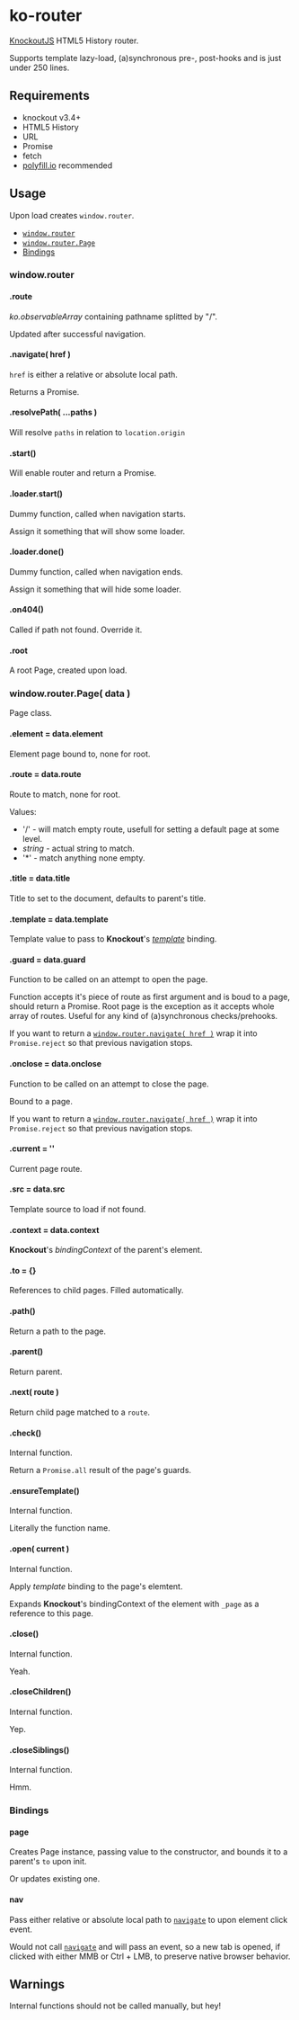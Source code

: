 # ko-router
[KnockoutJS](http://knockoutjs.com) HTML5 History router.

Supports template lazy-load, (a)synchronous pre-, post-hooks and is just under 250 lines.

## Requirements
- knockout v3.4+
- HTML5 History
- URL
- Promise
- fetch
- [polyfill.io](https://polyfill.io) recommended

## Usage
Upon load creates ```window.router```.

- [```window.router```](#windowrouter)
- [```window.router.Page```](#windowrouterpage-data-)
- [Bindings](#bindings)

### window.router

#### .route
*ko.observableArray* containing pathname splitted by "/".

Updated after successful navigation.

#### .navigate( href )
```href``` is either a relative or absolute local path.

Returns a Promise.

#### .resolvePath( ...paths )
Will resolve ```paths``` in relation to ```location.origin```

#### .start()
Will enable router and return a Promise.

#### .loader.start()
Dummy function, called when navigation starts.

Assign it something that will show some loader.

#### .loader.done()
Dummy function, called when navigation ends.

Assign it something that will hide some loader.

#### .on404()
Called if path not found. Override it.

#### .root
A root Page, created upon load.

### window.router.Page( data )
Page class.

#### .element = data.element
Element page bound to, none for root.

#### .route = data.route
Route to match, none for root.

Values:
- '/' - will match empty route, usefull for setting a default page at some level.
- *string* - actual string to match.
- '\*' - match anything none empty.

#### .title = data.title
Title to set to the document, defaults to parent's title.

#### .template = data.template
Template value to pass to **Knockout**'s [*template*](http://knockoutjs.com/documentation/template-binding.html) binding.

#### .guard = data.guard
Function to be called on an attempt to open the page.

Function accepts it's piece of route as first argument and is boud to a page, should return a Promise. Root page is the exception as it accepts whole array of routes. Useful for any kind of (a)synchronous checks/prehooks.

If you want to return a [```window.router.navigate( href )```](#navigate-href-) wrap it into ```Promise.reject``` so that previous navigation stops.

#### .onclose = data.onclose
Function to be called on an attempt to close the page.

Bound to a page.

If you want to return a [```window.router.navigate( href )```](#navigate-href-) wrap it into ```Promise.reject``` so that previous navigation stops.

#### .current = ''
Current page route.

#### .src = data.src
Template source to load if not found.

#### .context = data.context
**Knockout**'s *bindingContext* of the parent's element.

#### .to = {}
References to child pages.
Filled automatically.

#### .path()
Return a path to the page.

#### .parent()
Return parent.

#### .next( route )
Return child page matched to a ```route```.

#### .check()
Internal function.

Return a ```Promise.all``` result of the page's guards.

#### .ensureTemplate()
Internal function.

Literally the function name.

#### .open( current )
Internal function.

Apply *template* binding to the page's elemtent.

Expands **Knockout**'s bindingContext of the element with ```_page``` as a reference to this page.

#### .close()
Internal function.

Yeah.

#### .closeChildren()
Internal function.

Yep.

#### .closeSiblings()
Internal function.

Hmm.

### Bindings

#### page
Creates Page instance, passing value to the constructor, and bounds it to a parent's ```to``` upon init.

Or updates existing one.

#### nav
Pass either relative or absolute local path to [```navigate```](#navigate-href-) to upon element click event.

Would not call [```navigate```](#navigate-href-) and will pass an event, so a new tab is opened, if clicked with either MMB or Ctrl + LMB, to preserve native browser behavior.

## Warnings
Internal functions should not be called manually, but hey!
